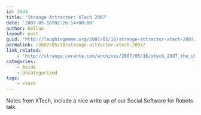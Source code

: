 ```yaml
---
id: 3643
title: 'Strange Attractor: XTech 2007'
date: '2007-05-18T02:26:14+00:00'
author: Kellan
layout: post
guid: 'http://laughingmeme.org/2007/05/18/strange-attractor-xtech-2007/'
permalink: /2007/05/18/strange-attractor-xtech-2007/
link_related:
    - 'http://strange.corante.com/archives/2007/05/16/xtech_2007_the_ubiquitous_web.php'
categories:
    - Aside
    - Uncategorized
tags:
    - xtech
---
```


Notes from XTech, include a nice write up of our Social Software for Robots talk.